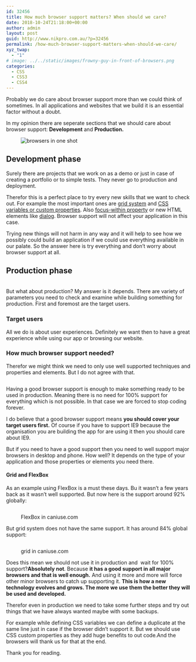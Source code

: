 ```yaml
---
id: 32456
title: How much browser support matters? When should we care?
date: 2018-10-24T21:18:00+00:00
author: admin
layout: post
guid: http://www.nikpro.com.au/?p=32456
permalink: /how-much-browser-support-matters-when-should-we-care/
xyz_twap:
  - "1"
# image: ../../static/images/frowny-guy-in-front-of-browsers.png
categories:
  - CSS
  - CSS3
  - CSS4
---
```

Probably we do care about browser support more than we could think of sometimes. In all applications and websites that we build it is an essential factor without a doubt.

In my opinion there are seperate sections that we should care about browser support: **Development** and **Production.**<figure class="wp-block-image">

<img src="http://www.nikpro.com.aubrowsers-in-one-shot.jpg" alt="browsers in one shot" class="wp-image-32459" srcset="http://testgatsby.localbrowsers-in-one-shot.jpg 2000w, http://testgatsby.localbrowsers-in-one-shot-300x116.jpg 300w, http://testgatsby.localbrowsers-in-one-shot-768x297.jpg 768w, http://testgatsby.localbrowsers-in-one-shot-1024x396.jpg 1024w, http://testgatsby.localbrowsers-in-one-shot-1568x607.jpg 1568w" sizes="(max-width: 2000px) 100vw, 2000px" /> </figure> 

## Development phase

Surely there are projects that we work on as a demo or just in case of creating a portfolio or to simple tests. They never go to production and deployment.

Therefor this is a perfect place to try every new skills that we want to check out. For example the most important ones are [grid system](http://www.nikpro.com.au/css-grid-layout-review-with-examples-part-1/) and [CSS variables or custom properties](http://www.nikpro.com.au/css-custom-properties-or-variables-with-more-examples/). Also [focus-within property](http://www.nikpro.com.au/the-css4-focus-within-selector-is-explained-with-examples/) or new HTML elements like [dialog](http://www.nikpro.com.au/how-to-create-pop-ups-or-a-modal-using-the-new-html-dialog-element/). Browser support will not affect your application in this case.

Trying new things will not harm in any way and it will help to see how we possibly could build an application if we could use everything available in our palate. So the answer here is try everything and don&#8217;t worry about browser support at all.

## Production phase<figure class="wp-block-image">

<img src="http://www.nikpro.com.auproduction-phase.jpg" alt="" class="wp-image-32460" srcset="http://testgatsby.localproduction-phase.jpg 1024w, http://testgatsby.localproduction-phase-300x150.jpg 300w, http://testgatsby.localproduction-phase-768x384.jpg 768w" sizes="(max-width: 1024px) 100vw, 1024px" /> </figure> 

But what about production? My answer is it depends. There are variety of parameters you need to check and examine while building something for production. First and foremost are the target users.

### Target users

All we do is about user experiences. Definitely we want then to have a great experience while using our app or browsing our website. 

### How much browser support needed?

Therefor we might think we need to only use well supported techniques and properties and elements. But I do not agree with that.<figure class="wp-block-image">

<img src="http://www.nikpro.com.auall-browsers.jpg" alt="" class="wp-image-32458" srcset="http://testgatsby.localall-browsers.jpg 600w, http://testgatsby.localall-browsers-300x158.jpg 300w" sizes="(max-width: 600px) 100vw, 600px" /> </figure> 

Having a good browser support is enough to make something ready to be used in production. Meaning there is no need for 100% support for everything which is not possible. In that case we are forced to stop coding forever.

I do believe that a good browser support means **you should cover your target users first.** Of course if you have to support IE9 because the organisation you are building the app for are using it then you should care about IE9.&nbsp;

But if you need to have a good support then you need to well support major browsers in desktop and phone. How well? It depends on the type of your application and those properties or elements you need there.

#### Grid and FlexBox

As an example using FlexBox is a must these days. Bu it wasn&#8217;t a few years back as it wasn&#8217;t well supported. But now here is the support around 92% globally:<figure class="wp-block-image">

<img src="http://www.nikpro.com.auflexboxsupport.png" alt="" class="wp-image-32461" srcset="http://testgatsby.localflexboxsupport.png 1272w, http://testgatsby.localflexboxsupport-300x144.png 300w, http://testgatsby.localflexboxsupport-768x370.png 768w, http://testgatsby.localflexboxsupport-1024x493.png 1024w" sizes="(max-width: 1272px) 100vw, 1272px" /> <figcaption>FlexBox in caniuse.com</figcaption></figure> 

But grid system does not have the same support. It has around 84% global support:<figure class="wp-block-image">

<img src="http://www.nikpro.com.augrid-support.png" alt="" class="wp-image-32462" srcset="http://testgatsby.localgrid-support.png 1254w, http://testgatsby.localgrid-support-300x143.png 300w, http://testgatsby.localgrid-support-768x366.png 768w, http://testgatsby.localgrid-support-1024x488.png 1024w" sizes="(max-width: 1254px) 100vw, 1254px" /> <figcaption>grid in caniuse.com</figcaption></figure> 

Does this mean we should not use it in production and&nbsp; wait for 100% support?**Absolutely not**. Because **it has a good support in all major browsers and that is well enough.** And using it more and more will force other minor browsers to catch up supporting it. **This is how a new technology evolves and grows. The more we use them the better they will be used and developed.**

Therefor even in production we need to take some further steps and try out things that we have always wanted maybe with some backups. 

For example while defining CSS variables we can define a duplicate at the same line just in case if the browser didn&#8217;t support it. But we should use CSS custom properties as they add huge benefits to out code.And the browsers will thank us for that at the end.

Thank you for reading.